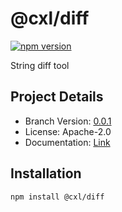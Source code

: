 # @cxl/diff 
	
[![npm version](https://badge.fury.io/js/%40cxl%2Fdiff.svg)](https://badge.fury.io/js/%40cxl%2Fdiff)

String diff tool

## Project Details

-   Branch Version: [0.0.1](https://npmjs.com/package/@cxl/diff/v/0.0.1)
-   License: Apache-2.0
-   Documentation: [Link](https://cxlio.github.io/cxl/diff)

## Installation

	npm install @cxl/diff

